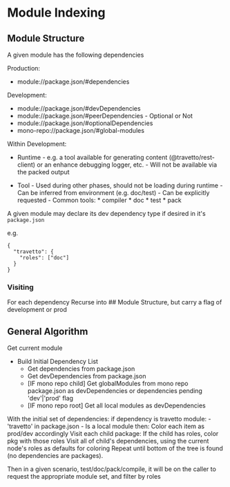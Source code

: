 # Module Indexing

## Module Structure
A given module has the following dependencies

Production:
  - module://package.json/#dependencies

Development:
  - module://package.json/#devDependencies
  - module://package.json/#peerDependencies - Optional or Not
  - module://package.json/#optionalDependencies
  - mono-repo://package.json/#global-modules

Within Development:
  - Runtime - e.g. a tool available for generating content (@travetto/rest-client) or an enhance debugging logger, etc.
            - Will not be available via the packed output

  - Tool    - Used during other phases, should not be loading during runtime
            - Can be inferred from environment (e.g. doc/test)
            - Can be explicitly requested
            - Common tools:
              * compiler
              * doc
              * test
              * pack

A given module may declare its dev dependency type if desired in it's `package.json`

e.g.
```
{
  "travetto": {
    "roles": ["doc"]
  }
}
```

### Visiting
For each dependency
  Recurse into ## Module Structure, but carry a flag of development or prod


## General Algorithm

Get current module
  - Build Initial Dependency List
    - Get dependencies from package.json
    - Get devDependencies from package.json
    - [IF mono repo child] Get globalModules from mono repo package.json as devDependencies or dependencies pending 'dev'|'prod' flag
    - [IF mono repo root]  Get all local modules as devDependencies


With the initial set of dependencies:
  if dependency is travetto module:
    - 'travetto' in package.json
    - Is a local module
  then:
    Color each item as prod/dev accordingly
    Visit each child package:
      If the child has roles, color pkg with those roles
      Visit all of child's dependencies, using the current node's roles as defaults for coloring
      Repeat until bottom of the tree is found (no dependencies are packages).
  

Then in a given scenario, test/doc/pack/compile, it will be on the caller to request the appropriate module set, and filter by roles